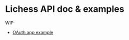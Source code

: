 # Lichess API doc & examples

WIP

- [OAuth app example](https://github.com/lichess-org/api/tree/master/example/oauth)
